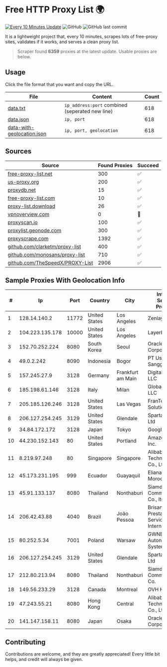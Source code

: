 
# Free HTTP Proxy List 🌍

[![Every 10 Minutes Update](https://github.com/mertguvencli/http-proxy-list/actions/workflows/main.yml/badge.svg?branch=main)](https://github.com/mertguvencli/http-proxy-list/actions/workflows/main.yml)
![GitHub](https://img.shields.io/github/license/mertguvencli/http-proxy-list)
![GitHub last commit](https://img.shields.io/github/last-commit/mertguvencli/http-proxy-list)

It is a lightweight project that, every 10 minutes, scrapes lots of free-proxy sites, validates if it works, and serves a clean proxy list.


> Scraper found **6359** proxies at the latest update. Usable proxies are below.

## Usage

Click the file format that you want and copy the URL.


|File|Content|Count|
|----|-------|-----|
|[data.txt](https://raw.githubusercontent.com/mertguvencli/http-proxy-list/main/proxy-list/data.txt)|`ip_address:port` combined (seperated new line)|618|
|[data.json](https://raw.githubusercontent.com/mertguvencli/http-proxy-list/main/proxy-list/data.json)|`ip, port`|618|
|[data-with-geolocation.json](https://raw.githubusercontent.com/mertguvencli/http-proxy-list/main/proxy-list/data-with-geolocation.json)|`ip, port, geolocation`|618|

## Sources

|Source|Found Proxies|Succeed|
|------|-------------|-------|
|[free-proxy-list.net](https://free-proxy-list.net)|300|✅|
|[us-proxy.org](https://www.us-proxy.org)|200|✅|
|[proxydb.net](http://proxydb.net)|15|✅|
|[free-proxy-list.com](https://free-proxy-list.com/?page=&port=&type%5B%5D=http&type%5B%5D=https&up_time=0&search=Search)|10|✅|
|[proxy-list.download](https://www.proxy-list.download/HTTP)|26|✅|
|[vpnoverview.com](https://vpnoverview.com/privacy/anonymous-browsing/free-proxy-servers)|0|🚫|
|[proxyscan.io](https://www.proxyscan.io)|100|✅|
|[proxylist.geonode.com](https://proxylist.geonode.com/api/proxy-list?limit=300&page=1&sort_by=lastChecked&sort_type=desc&protocols=http,https)|300|✅|
|[proxyscrape.com](https://api.proxyscrape.com/v2/?request=displayproxies&protocol=http&timeout=10000&country=all&ssl=all&anonymity=all)|1392|✅|
|[github.com/clarketm/proxy-list](https://raw.githubusercontent.com/clarketm/proxy-list/master/proxy-list-raw.txt)|400|✅|
|[github.com/monosans/proxy-list](https://raw.githubusercontent.com/monosans/proxy-list/main/proxies/http.txt)|710|✅|
|[github.com/TheSpeedX/PROXY-List](https://raw.githubusercontent.com/TheSpeedX/PROXY-List/master/http.txt)|2906|✅|


## Sample Proxies With Geolocation Info

|#|Ip|Port|Country|City|Internet Service Provider|
|-|--|----|-------|----|-------------------------|
|1|128.14.140.2|11772|United States|Los Angeles|Zenlayer Inc|
|2|104.223.135.178|10000|United States|Los Angeles|LayerHost|
|3|152.70.252.224|8080|South Korea|Seoul|Oracle Corporation|
|4|49.0.2.242|8090|Indonesia|Bogor|PT Usaha Adi Sanggoro|
|5|157.245.27.9|3128|Germany|Frankfurt am Main|DigitalOcean, LLC|
|6|185.198.61.146|3128|Italy|Milan|Global Router LLC|
|7|205.185.126.246|3128|United States|Las Vegas|FranTech Solutions|
|8|206.127.254.245|3129|United States|Glendale|Spartan Host Ltd|
|9|34.84.172.172|3128|Japan|Tokyo|Google LLC|
|10|44.230.152.143|80|United States|Portland|Amazon.com, Inc.|
|11|8.219.97.248|80|Singapore|Singapore|Alibaba (US) Technology Co., Ltd.|
|12|45.173.231.195|999|Ecuador|Guayaquil|Eliana Vanessa Morocho Oña|
|13|45.91.133.137|8080|Thailand|Nonthaburi|Siamdata Communication Co., ltd.|
|14|206.42.43.88|4040|Brazil|João Pessoa|Brisanet Prestacao De Servicos De Internet Ltda|
|15|80.252.5.34|7001|Poland|Warsaw|GWNET Autonomus System|
|16|206.127.254.245|3129|United States|Glendale|Spartan Host Ltd|
|17|212.80.213.94|8080|Thailand|Nonthaburi|Siamdata Communication Co.|
|18|149.56.233.29|3128|Canada|Montreal|OVH Hosting|
|19|47.243.55.21|8080|Hong Kong|Central|Alibaba (US) Technology Co., Ltd.|
|20|141.147.158.11|8080|Japan|Osaka|Oracle Corporation|



## Contributing

Contributions are welcome, and they are greatly appreciated! Every
little bit helps, and credit will always be given.

